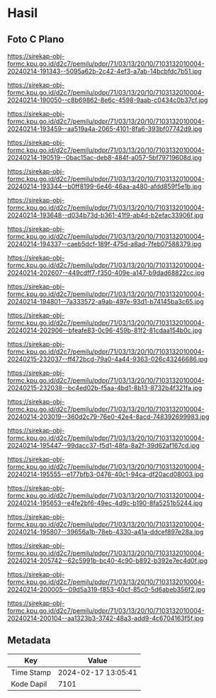 # Hasil

## Foto C Plano

https://sirekap-obj-formc.kpu.go.id/d2c7/pemilu/pdpr/71/03/13/20/10/7103132010004-20240214-191343--5095a62b-2c42-4ef3-a7ab-14bcbfdc7b51.jpg

https://sirekap-obj-formc.kpu.go.id/d2c7/pemilu/pdpr/71/03/13/20/10/7103132010004-20240214-190050--c8b69862-8e6c-4598-9aab-c0434c0b37cf.jpg

https://sirekap-obj-formc.kpu.go.id/d2c7/pemilu/pdpr/71/03/13/20/10/7103132010004-20240214-193459--aa519a4a-2065-4101-8fa6-393bf07742d9.jpg

https://sirekap-obj-formc.kpu.go.id/d2c7/pemilu/pdpr/71/03/13/20/10/7103132010004-20240214-190519--0bac15ac-deb8-484f-a057-5bf79719608d.jpg

https://sirekap-obj-formc.kpu.go.id/d2c7/pemilu/pdpr/71/03/13/20/10/7103132010004-20240214-193344--b0ff8199-6e46-46aa-a480-afdd859f5e1b.jpg

https://sirekap-obj-formc.kpu.go.id/d2c7/pemilu/pdpr/71/03/13/20/10/7103132010004-20240214-193648--d034b73d-b361-41f9-ab4d-b2efac33906f.jpg

https://sirekap-obj-formc.kpu.go.id/d2c7/pemilu/pdpr/71/03/13/20/10/7103132010004-20240214-194337--caeb5dcf-189f-475d-a8ad-7feb07588379.jpg

https://sirekap-obj-formc.kpu.go.id/d2c7/pemilu/pdpr/71/03/13/20/10/7103132010004-20240214-202607--449cdff7-f350-409e-a147-b9dad68822cc.jpg

https://sirekap-obj-formc.kpu.go.id/d2c7/pemilu/pdpr/71/03/13/20/10/7103132010004-20240214-194801--7a333572-a9ab-497e-93d1-b74145ba3c65.jpg

https://sirekap-obj-formc.kpu.go.id/d2c7/pemilu/pdpr/71/03/13/20/10/7103132010004-20240214-202906--bfeafe83-0c96-459b-81f2-81cdaa154b0c.jpg

https://sirekap-obj-formc.kpu.go.id/d2c7/pemilu/pdpr/71/03/13/20/10/7103132010004-20240215-232037--ff472bcd-79a0-4a44-9363-026c43246686.jpg

https://sirekap-obj-formc.kpu.go.id/d2c7/pemilu/pdpr/71/03/13/20/10/7103132010004-20240215-232038--bc4ed02b-f5aa-4bd1-8b13-8732b4f321fa.jpg

https://sirekap-obj-formc.kpu.go.id/d2c7/pemilu/pdpr/71/03/13/20/10/7103132010004-20240214-203019--360d2c79-76e0-42e4-8acd-748392699983.jpg

https://sirekap-obj-formc.kpu.go.id/d2c7/pemilu/pdpr/71/03/13/20/10/7103132010004-20240214-195447--99dacc37-f5d1-48fa-8a2f-39d62af167cd.jpg

https://sirekap-obj-formc.kpu.go.id/d2c7/pemilu/pdpr/71/03/13/20/10/7103132010004-20240214-195555--e177bfb3-0476-40c1-94ca-df20acd08003.jpg

https://sirekap-obj-formc.kpu.go.id/d2c7/pemilu/pdpr/71/03/13/20/10/7103132010004-20240214-195653--e4fe2bf6-49ec-4d9c-b190-8fa5251b5244.jpg

https://sirekap-obj-formc.kpu.go.id/d2c7/pemilu/pdpr/71/03/13/20/10/7103132010004-20240214-195807--39656a1b-78eb-4330-a41a-ddcef897e28a.jpg

https://sirekap-obj-formc.kpu.go.id/d2c7/pemilu/pdpr/71/03/13/20/10/7103132010004-20240214-205742--62c5991b-bc40-4c90-b892-b392e7ec4d0f.jpg

https://sirekap-obj-formc.kpu.go.id/d2c7/pemilu/pdpr/71/03/13/20/10/7103132010004-20240214-200005--09d5a319-f853-40cf-85c0-5d6abeb356f2.jpg

https://sirekap-obj-formc.kpu.go.id/d2c7/pemilu/pdpr/71/03/13/20/10/7103132010004-20240214-200104--aa1323b3-3742-48a3-add9-4c6704163f5f.jpg


## Metadata

| Key        | Value               |
| ---------- | ------------------- |
| Time Stamp | 2024-02-17 13:05:41 |
| Kode Dapil | 7101                |



